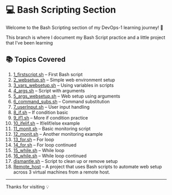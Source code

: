 # 💻 Bash Scripting Section

Welcome to the Bash Scripting section of my DevOps-1 learning journey! 🚀

This branch is where I document my Bash Script practice and a little project that I’ve been learning

## 📚 Topics Covered

1. [1_firstscript.sh](./01_firstscript.sh) – First Bash script  
2. [2_websetup.sh](./02_websetup.sh) – Simple web environment setup  
3. [3_vars_websetup.sh](./03_vars_websetup.sh) – Using variables in scripts  
4. [4_args.sh](./04_args.sh) – Script with arguments  
5. [5_args_websetup.sh](./05_args_websetup.sh) – Web setup using arguments  
6. [6_command_subs.sh](./06_command_subs.sh) – Command substitution  
7. [7_userInput.sh](./07_userInput.sh) – User input handling  
8. [8_if.sh](./08_if.sh) – If condition basic  
9. [9_if1.sh](./09_if1.sh) – More if condition practice  
10. [10_ifelif.sh](./10_ifelif.sh) – If/elif/else example  
11. [11_monit.sh](./11_monit.sh) – Basic monitoring script  
12. [12_monit.sh](./12_monit.sh) – Another monitoring example  
13. [13_for.sh](./13_for.sh) – For loop  
14. [14_for.sh](./14_for.sh) – For loop continued  
15. [15_while.sh](./15_while.sh) – While loop  
16. [16_while.sh](./16_while.sh) – While loop continued  
17. [dismantle.sh](./dismantle.sh) – Script to clean up or remove setup  
18. [Remote_host](./Remote_host) – A project that uses Bash scripts to automate web setup across 3 virtual machines from a remote host.

---
Thanks for visiting 💡
